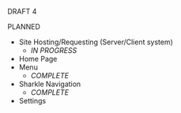 DRAFT 4

PLANNED
- Site Hosting/Requesting (Server/Client system)
  - *IN PROGRESS*
- Home Page
- Menu
  - *COMPLETE*
- Sharkle Navigation
  - *COMPLETE*
- Settings
